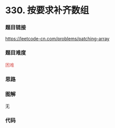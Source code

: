 # 330. 按要求补齐数组

### 题目链接

https://leetcode-cn.com/problems/patching-array

### 题目难度

<font color=#D9534F>困难</font>

### 思路



### 图解

无

### 代码

```python
```